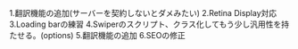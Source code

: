 1.翻訳機能の追加(サーバーを契約しないとダメみたい)
2.Retina Display対応
3.Loading barの練習
4.Swiperのスクリプト、クラス化してもう少し汎用性を持たせる。(options)
5.翻訳機能の追加
6.SEOの修正